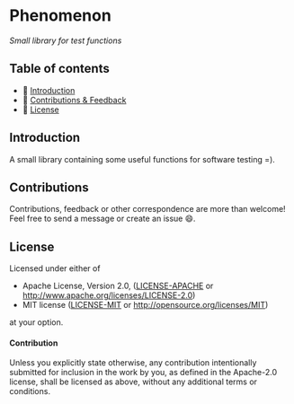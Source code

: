 # Phenomenon
_Small library for test functions_

## Table of contents

* 👋 [Introduction](#introduction)
* 💖 [Contributions & Feedback](#contributions)
* 🧾 [License](#license)

## Introduction

A small library containing some useful functions for software testing =).

## Contributions

Contributions, feedback or other correspondence are more than welcome! Feel free to send a message or create an issue 😄.

## License

Licensed under either of

* Apache License, Version 2.0, ([LICENSE-APACHE](LICENSE-APACHE) or http://www.apache.org/licenses/LICENSE-2.0)
* MIT license ([LICENSE-MIT](LICENSE-MIT) or http://opensource.org/licenses/MIT)

at your option.

#### Contribution

Unless you explicitly state otherwise, any contribution intentionally
submitted for inclusion in the work by you, as defined in the Apache-2.0
license, shall be licensed as above, without any additional terms or
conditions.
